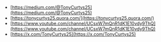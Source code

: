 - [https://medium.com/@TonyCurtys25](https://medium.com/@TonyCurtys25)
- [https://tonycurtys25.quora.com/](https://tonycurtys25.quora.com/)
- [https://www.youtube.com/channel/UCsxW7mQnR1dK1E10vdy9ThQ](https://www.youtube.com/channel/UCsxW7mQnR1dK1E10vdy9ThQ)
- [https://x.com/TonyCurtys25](https://x.com/TonyCurtys25)
